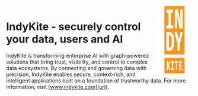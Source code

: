 <div align="left">
<img src="https://github.com/indykite/.github/blob/79a9effb698ee9e82bdbd43bccf52db111b02343/assets/squareformatlogo.png" alt="IndyKite Orange Logo" width="100px" height="183px" align="right">
</div>  

 
<div align="left">
 
# IndyKite - securely control your data, users and AI

IndyKite is transforming enterprise AI with graph-powered solutions that bring trust, visibility, and control to complex data ecosystems. By connecting and governing data with precision, IndyKite enables secure, context-rich, and intelligent applications built on a foundation of trustworthy data.
For more information, visit [www.indykite.com](url).
 
  
</div>

